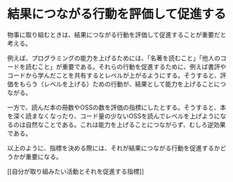 # 結果につながる行動を評価して促進する

物事に取り組むときは、結果につながる行動を評価して促進することが重要だと考える。

例えば、プログラミングの能力を上げるためには、「名著を読むこと」「他人のコードを読むこと」が重要である。それらの行動を促進するために、例えば書評やコードから学んだことを共有するとレベルが上がるようにする。そうすると、評価をもらう（レベルを上げる）ための行動が、結果として能力を上げることにつながる。

一方で、読んだ本の冊数やOSSの数を評価の指標にしたとする。そうすると、本を深く読まなくなったり、コード量の少ないOSSを読んでレベルを上げようになるのは自然なことである。これは能力を上げることにつながらず、むしろ逆効果である。

以上のように、指標を決める際には、それが結果につながる行動を促進するかどうかが重要になる。

[[自分が取り組みたい活動とそれを促進する指標]]